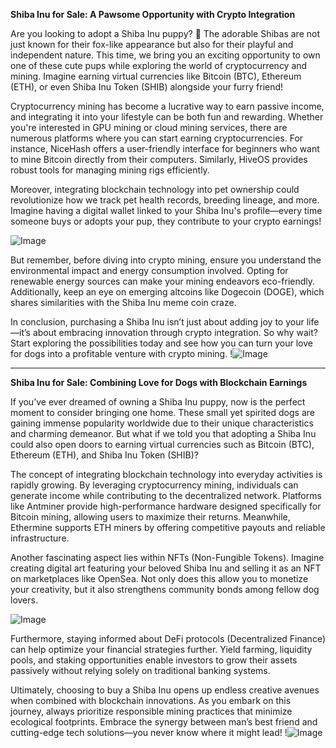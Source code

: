 **Shiba Inu for Sale: A Pawsome Opportunity with Crypto Integration**

Are you looking to adopt a Shiba Inu puppy? 🐶 The adorable Shibas are not just known for their fox-like appearance but also for their playful and independent nature. This time, we bring you an exciting opportunity to own one of these cute pups while exploring the world of cryptocurrency and mining. Imagine earning virtual currencies like Bitcoin (BTC), Ethereum (ETH), or even Shiba Inu Token (SHIB) alongside your furry friend! 

Cryptocurrency mining has become a lucrative way to earn passive income, and integrating it into your lifestyle can be both fun and rewarding. Whether you're interested in GPU mining or cloud mining services, there are numerous platforms where you can start earning cryptocurrencies. For instance, NiceHash offers a user-friendly interface for beginners who want to mine Bitcoin directly from their computers. Similarly, HiveOS provides robust tools for managing mining rigs efficiently.

Moreover, integrating blockchain technology into pet ownership could revolutionize how we track pet health records, breeding lineage, and more. Imagine having a digital wallet linked to your Shiba Inu's profile—every time someone buys or adopts your pup, they contribute to your crypto earnings!

![Image](https://github.com/user-attachments/assets/057c907c-805e-4310-a052-f5031067f3de)

But remember, before diving into crypto mining, ensure you understand the environmental impact and energy consumption involved. Opting for renewable energy sources can make your mining endeavors eco-friendly. Additionally, keep an eye on emerging altcoins like Dogecoin (DOGE), which shares similarities with the Shiba Inu meme coin craze.

In conclusion, purchasing a Shiba Inu isn’t just about adding joy to your life—it’s about embracing innovation through crypto integration. So why wait? Start exploring the possibilities today and see how you can turn your love for dogs into a profitable venture with crypto mining. !![Image](https://github.com/user-attachments/assets/057c907c-805e-4310-a052-f5031067f3de)

---

**Shiba Inu for Sale: Combining Love for Dogs with Blockchain Earnings**

If you’ve ever dreamed of owning a Shiba Inu puppy, now is the perfect moment to consider bringing one home. These small yet spirited dogs are gaining immense popularity worldwide due to their unique characteristics and charming demeanor. But what if we told you that adopting a Shiba Inu could also open doors to earning virtual currencies such as Bitcoin (BTC), Ethereum (ETH), and Shiba Inu Token (SHIB)? 

The concept of integrating blockchain technology into everyday activities is rapidly growing. By leveraging cryptocurrency mining, individuals can generate income while contributing to the decentralized network. Platforms like Antminer provide high-performance hardware designed specifically for Bitcoin mining, allowing users to maximize their returns. Meanwhile, Ethermine supports ETH miners by offering competitive payouts and reliable infrastructure.

Another fascinating aspect lies within NFTs (Non-Fungible Tokens). Imagine creating digital art featuring your beloved Shiba Inu and selling it as an NFT on marketplaces like OpenSea. Not only does this allow you to monetize your creativity, but it also strengthens community bonds among fellow dog lovers.

![Image](https://github.com/user-attachments/assets/057c907c-805e-4310-a052-f5031067f3de)

Furthermore, staying informed about DeFi protocols (Decentralized Finance) can help optimize your financial strategies further. Yield farming, liquidity pools, and staking opportunities enable investors to grow their assets passively without relying solely on traditional banking systems.

Ultimately, choosing to buy a Shiba Inu opens up endless creative avenues when combined with blockchain innovations. As you embark on this journey, always prioritize responsible mining practices that minimize ecological footprints. Embrace the synergy between man’s best friend and cutting-edge tech solutions—you never know where it might lead! !![Image](https://github.com/user-attachments/assets/057c907c-805e-4310-a052-f5031067f3de)
